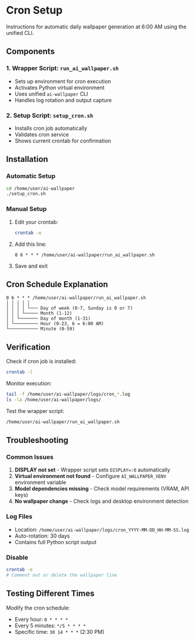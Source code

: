 # Cron Setup

Instructions for automatic daily wallpaper generation at 6:00 AM using the unified CLI.

## Components

### 1. Wrapper Script: `run_ai_wallpaper.sh`
- Sets up environment for cron execution
- Activates Python virtual environment
- Uses unified `ai-wallpaper` CLI
- Handles log rotation and output capture

### 2. Setup Script: `setup_cron.sh`
- Installs cron job automatically
- Validates cron service
- Shows current crontab for confirmation

## Installation

### Automatic Setup
```bash
cd /home/user/ai-wallpaper
./setup_cron.sh
```

### Manual Setup
1. Edit your crontab:
   ```bash
   crontab -e
   ```

2. Add this line:
   ```
   0 6 * * * /home/user/ai-wallpaper/run_ai_wallpaper.sh
   ```

3. Save and exit

## Cron Schedule Explanation
```
0 6 * * * /home/user/ai-wallpaper/run_ai_wallpaper.sh
│ │ │ │ │
│ │ │ │ └─── Day of week (0-7, Sunday is 0 or 7)
│ │ │ └───── Month (1-12)
│ │ └─────── Day of month (1-31)
│ └───────── Hour (0-23, 6 = 6:00 AM)
└─────────── Minute (0-59)
```

## Verification

Check if cron job is installed:
```bash
crontab -l
```

Monitor execution:
```bash
tail -f /home/user/ai-wallpaper/logs/cron_*.log
ls -la /home/user/ai-wallpaper/logs/
```

Test the wrapper script:
```bash
/home/user/ai-wallpaper/run_ai_wallpaper.sh
```

## Troubleshooting

### Common Issues

1. **DISPLAY not set** - Wrapper script sets `DISPLAY=:0` automatically
2. **Virtual environment not found** - Configure `AI_WALLPAPER_VENV` environment variable
3. **Model dependencies missing** - Check model requirements (VRAM, API keys)
4. **No wallpaper change** - Check logs and desktop environment detection

### Log Files

- Location: `/home/user/ai-wallpaper/logs/cron_YYYY-MM-DD_HH-MM-SS.log`
- Auto-rotation: 30 days
- Contains full Python script output

### Disable

```bash
crontab -e
# Comment out or delete the wallpaper line
```

## Testing Different Times

Modify the cron schedule:
- Every hour: `0 * * * *`
- Every 5 minutes: `*/5 * * * *`
- Specific time: `30 14 * * *` (2:30 PM)